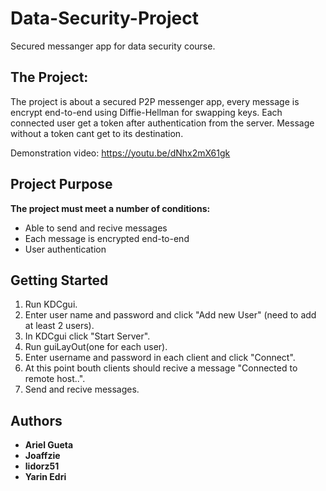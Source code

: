 # Data-Security-Project
 Secured messanger app for data security course.

## The Project:
The project is about a secured P2P messenger app, every message is encrypt end-to-end using Diffie-Hellman for swapping keys.
Each connected user get a token after authentication from the server.
Message without a token cant get to its destination.

Demonstration video: https://youtu.be/dNhx2mX61gk

## Project Purpose
**The project must meet a number of conditions:**

* Able to send and recive messages
* Each message is encrypted end-to-end
* User authentication

## Getting Started
1) Run KDCgui.
2) Enter user name and password and click "Add new User" (need to add at least 2 users).
3) In KDCgui click "Start Server".
4) Run guiLayOut(one for each user).
5) Enter username and password in each client and click "Connect".
6) At this point bouth clients should recive a message "Connected to remote host..".
7) Send and recive messages.

## Authors
* **Ariel Gueta**
* **Joaffzie**
* **lidorz51**
* **Yarin Edri**
